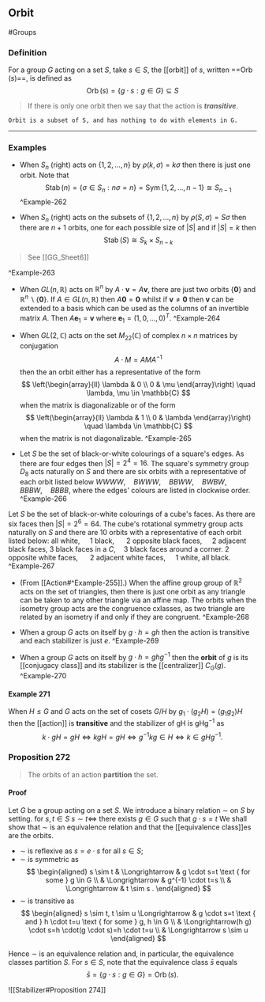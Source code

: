 ## Orbit
#Groups 
### Definition
For a group $G$ acting on a set $S$, take $s\in S$, the [[orbit]] of $s$, written ==$\operatorname{Orb}(s)$==, is defined as
$$
\operatorname{Orb}(s)=\{g \cdot s: g \in G\} \subseteq S
$$

>If there is only one orbit then we say that the action is ***transitive***.

`Orbit is a subset of S, and has nothing to do with elements in G.`

---
### Examples
- When $S_{n}$ (right) acts on $\{1,2, \ldots, n\}$ by $\rho(k, \sigma)=k \sigma$ then there is just one orbit. Note that
$$
\operatorname{Stab}(n)=\left\{\sigma \in S_{n}: n \sigma=n\right\}=\operatorname{Sym}\{1,2, \ldots, n-1\} \cong S_{n-1}
$$
^Example-262

- When $S_{n}$ (right) acts on the subsets of $\{1,2, \ldots, n\}$ by $\rho(S, \sigma)=S \sigma$ then there are $n+1$ orbits, one for each possible size of $|S|$ and if $|S|=k$ then
$$
\operatorname{Stab}(S) \cong S_{k} \times S_{n-k}
$$
> See [[GG_Sheet6]]

^Example-263

- When $G L(n, \mathbb{R})$ acts on $\mathbb{R}^{n}$ by $A \cdot \mathbf{v}=A \mathbf{v}$, there are just two orbits $\{\mathbf{0}\}$ and $\mathbb{R}^{n} \backslash\{\mathbf{0}\} .$ If $A \in G L(n, \mathbb{R})$ then $A \mathbf{0}=\mathbf{0}$ whilst if $\mathbf{v} \neq \mathbf{0}$ then $\mathbf{v}$ can be extended to a basis which can be used as the columns of an invertible matrix $A$. Then $A \mathbf{e}_{1}=\mathbf{v}$ where $\mathbf{e}_{1}=(1,0, \ldots, 0)^{T}$.
^Example-264

- When $G L(2, \mathbb{C})$ acts on the set $M_{22}(\mathbb{C})$ of complex $n \times n$ matrices by conjugation
$$
A \cdot M=A M A^{-1}
$$
then the an orbit either has a representative of the form
$$
\left(\begin{array}{ll}
\lambda & 0 \\
0 & \mu
\end{array}\right) \quad \lambda, \mu \in \mathbb{C}
$$
when the matrix is diagonalizable or of the form
$$
\left(\begin{array}{ll}
\lambda & 1 \\
0 & \lambda
\end{array}\right) \quad \lambda \in \mathbb{C}
$$
when the matrix is not diagonalizable.
^Example-265

- Let $S$ be the set of black-or-white colourings of a square's edges. As there are four edges then $|S|=2^{4}=16 .$ The square's symmetry group $D_{8}$ acts naturally on $S$ and there are six orbits with a representative of each orbit listed below
$W W W W, \quad B W W W, \quad B B W W, \quad B W B W, \quad B B B W, \quad B B B B$,
where the edges' colours are listed in clockwise order.
^Example-266

Let $S$ be the set of black-or-white colourings of a cube's faces. As there are six faces then $|S|=2^{6}=64 .$ The cube's rotational symmetry group acts naturally on $S$ and there are 10 orbits with a representative of each orbit listed below:
all white, $\quad 1$ black, $\quad$ 2 opposite black faces, $\quad 2$ adjacent black faces, 3 black faces in a $C, \quad 3$ black faces around a corner. 2 opposite white faces, $\quad$ 2 adjacent white faces, $\quad 1$ white, all black.
^Example-267

- (From [[Action#^Example-255]].) When the affine group group of $\mathbb{R}^{2}$ acts on the set of triangles, then there is just one orbit as any triangle can be taken to any other triangle via an affine map. The orbits when the isometry group acts are the congruence cxlasses, as two triangle are related by an isometry if and only if they are congruent.
^Example-268

- When a group $G$ acts on itself by $g \cdot h=g h$ then the action is transitive and each stabilizer is just $e$.
^Example-269

- When a group $G$ acts on itself by $g \cdot h=g h g^{-1}$ then the **orbit** of $g$ is its [[conjugacy class]] and its stabilizer is the [[centralizer]] $C_{G}(g) .$
^Example-270

#### Example 271
When $H \leqslant G$ and $G$ acts on the set of cosets $G / H$ by $g_{1} \cdot\left(g_{2} H\right)=\left(g_{1} g_{2}\right) H$ then the [[action]] is **transitive** and the stabilizer of $\mathrm{gH}$ is $\mathrm{gHg}^{-1}$ as
$$
k \cdot g H=g H \Longleftrightarrow k g H=g H \Longleftrightarrow g^{-1} k g \in H \Longleftrightarrow k \in g H g^{-1} .
$$

### Proposition 272
> The orbits of an action **partition** the set.

#### Proof
Let $G$ be a group acting on a set $S$. We introduce a binary relation $\sim$ on $S$ by setting. for $s, t \in S$
$s \sim t \Longleftrightarrow$ there exists $g \in G$ such that $g \cdot s=t$
We shall show that $\sim$ is an equivalence relation and that the [[equivalence class]]es are the orbits.
- $\sim$ is reflexive as $s=e \cdot s$ for all $s \in S$;
- $\sim$ is symmetric as
$$
\begin{aligned}
s \sim t & \Longrightarrow & g \cdot s=t \text { for some } g \in G \\
& \Longrightarrow & g^{-1} \cdot t=s \\
& \Longrightarrow & t \sim s .
\end{aligned}
$$
- $\sim$ is transitive as
$$
\begin{aligned}
s \sim t, t \sim u \Longrightarrow & g \cdot s=t \text { and } h \cdot t=u \text { for some } g, h \in G \\
& \Longrightarrow(h g) \cdot s=h \cdot(g \cdot s)=h \cdot t=u \\
& \Longrightarrow s \sim u
\end{aligned}
$$

Hence $\sim$ is an equivalence relation and, in particular, the equivalence classes partition $S .$ For $s \in S$, note that the equivalence class $\bar{s}$ equals
$$
\bar{s}=\{g \cdot s: g \in G\}=\operatorname{Orb}(s).
$$

![[Stabilizer#Proposition 274]]